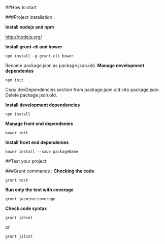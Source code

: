 ##How to start

###Project installation :

**Install nodejs and npm**

http://nodejs.org/


**Install grunt-cli and bower**

```
npm install -g grunt-cli bower
```
Rename package.json as package.json.old.
**Manage development dependenies**
```
npm init
```
Copy devDependencies section from package.json.old into package.json.
Delete package.json.old.

**Install development dependencies**
```
npm install
```

**Manage front end dependenies**
```
bower init
```

**Install front end dependenies**
```
bower install --save packageName
```

##Test your project

###Grunt commands :
**Checking the code**
```
grunt test
```
**Run only the test with coverage**
```
grunt jasmine:coverage
```
**Check code syntax**
```
grunt jshint
```
or
```
grunt jslint
```
